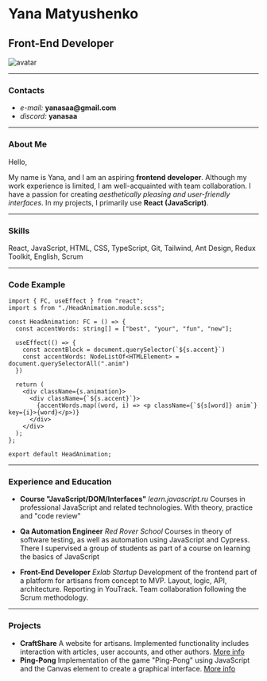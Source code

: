 # Yana Matyushenko
## Front-End Developer
![avatar](https://yana-matyushenko.vercel.app/_next/image?url=%2F_next%2Fstatic%2Fmedia%2FmyPhoto.8d58ca5e.png&w=256&q=95)

***
### Contacts
* _e-mail:_ __yanasaa@gmail.com__ 
* _discord:_ __yanasaa__ 

***
### About Me
Hello,

My name is Yana, and I am an aspiring __frontend developer__. Although my work experience is limited, I am well-acquainted with team collaboration. I have a passion for creating _aesthetically pleasing and user-friendly interfaces_. In my projects, I primarily use __React (JavaScript)__.

***
### Skills
React, JavaScript, HTML, CSS, TypeScript, Git, Tailwind, Ant Design, Redux Toolkit, English, Scrum

***
### Code Example
``` 
import { FC, useEffect } from "react";
import s from "./HeadAnimation.module.scss";

const HeadAnimation: FC = () => {
  const accentWords: string[] = ["best", "your", "fun", "new"];

  useEffect(() => {
    const accentBlock = document.querySelector(`${s.accent}`)
    const accentWords: NodeListOf<HTMLElement> = document.querySelectorAll(".anim")
  })

  return (
    <div className={s.animation}>
      <div className={`${s.accent}`}>
        {accentWords.map((word, i) => <p className={`${s[word]} anim`} key={i}>{word}</p>)}
      </div>
    </div>
  );
};

export default HeadAnimation;
```

***
### Experience and Education
* __Course "JavaScript/DOM/Interfaces"__
_learn.javascript.ru_
Courses in professional JavaScript and related technologies. With theory, practice and "code review"

* __Qa Automation Engineer__
_Red Rover School_
Courses in  theory of software testing, as well as automation using JavaScript and Cypress. There I supervised a group of students as part of a course on learning the basics of JavaScript

* __Front-End Developer__
_Exlab Startup_
Development of the frontend part of a platform for artisans from concept to MVP. Layout, logic, API, architecture. Reporting in YouTrack. Team collaboration following the Scrum methodology.

***
### Projects
* __CraftShare__
A website for artisans. Implemented functionality includes interaction with articles, user accounts, and other authors.
[More info](https://github.com/vsmrnw/CraftShare "Source code link")
* __Ping-Pong__
Implementation of the game "Ping-Pong" using JavaScript and the Canvas element to create a graphical interface.
[More info](https://codepen.io/Yana-Saa/pen/abXObLq "Source code link")